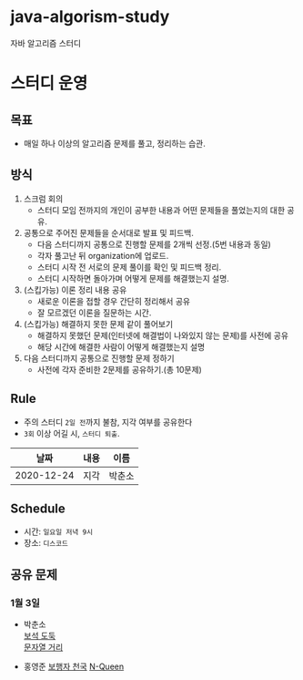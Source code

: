 # java-algorism-study
자바 알고리즘 스터디

# 스터디 운영

## 목표
* 매일 하나 이상의 알고리즘 문제를 풀고, 정리하는 습관.

## 방식
1. 스크럼 회의
    - 스터디 모임 전까지의 개인이 공부한 내용과 어떤 문제들을 풀었는지의 대한 공유.
2. 공통으로 주어진 문제들을 순서대로 발표 및 피드백.
    - 다음 스터디까지 공통으로 진행할 문제를 2개씩 선정.(5번 내용과 동일)
    - 각자 풀고난 뒤 organization에 업로드.
    - 스터디 시작 전 서로의 문제 풀이를 확인 및 피드백 정리.
    - 스터디 시작하면 돌아가며 어떻게 문제를 해결했는지 설명.
3. (스킵가능) 이론 정리 내용 공유
    - 새로운 이론을 접할 경우 간단히 정리해서 공유
    - 잘 모르겠던 이론을 질문하는 시간.
4. (스킵가능) 해결하지 못한 문제 같이 풀어보기
    - 해결하지 못했던 문제(인터넷에 해결법이 나와있지 않는 문제)를 사전에 공유
    - 해당 시간에 해결한 사람이 어떻게 해결했는지 설명
5. 다음 스터디까지 공통으로 진행할 문제 정하기
    - 사전에 각자 준비한 2문제를 공유하기.(총 10문제)
        
## Rule
- 주의 스터디 `2일 전`까지 불참, 지각 여부를 공유한다
- `3회` 이상 어길 시, `스터디 퇴출`.

| 날짜 | 내용 | 이름 |  
| :---: | :---: | :---: |  
| 2020-12-24 | 지각 | 박춘소 |

## Schedule
- 시간: `일요일 저녁 9시`
- 장소: `디스코드`

## 공유 문제
### 1월 3일
* 박춘소  
[보석 도둑](https://www.acmicpc.net/problem/1202)  
[문자열 거리](https://www.acmicpc.net/problem/1230)

* 홍영준
[보행자 천국](https://programmers.co.kr/learn/courses/30/lessons/1832)
[N-Queen](https://programmers.co.kr/learn/courses/30/lessons/12952)

